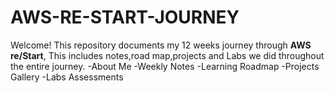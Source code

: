 # AWS-RE-START-JOURNEY
Welcome! This repository documents my 12 weeks journey through **AWS re/Start**, This includes notes,road map,projects and Labs we did throughout the entire journey.
-About Me
-Weekly Notes
-Learning Roadmap
-Projects Gallery
-Labs Assessments

